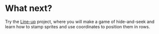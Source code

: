 # What next?

Try the [Line-up](https://projects.raspberrypi.org/en/projects/lineup-scratch2) project, where you will make a game of hide-and-seek and learn how to stamp sprites and use coordinates to position them in rows.
